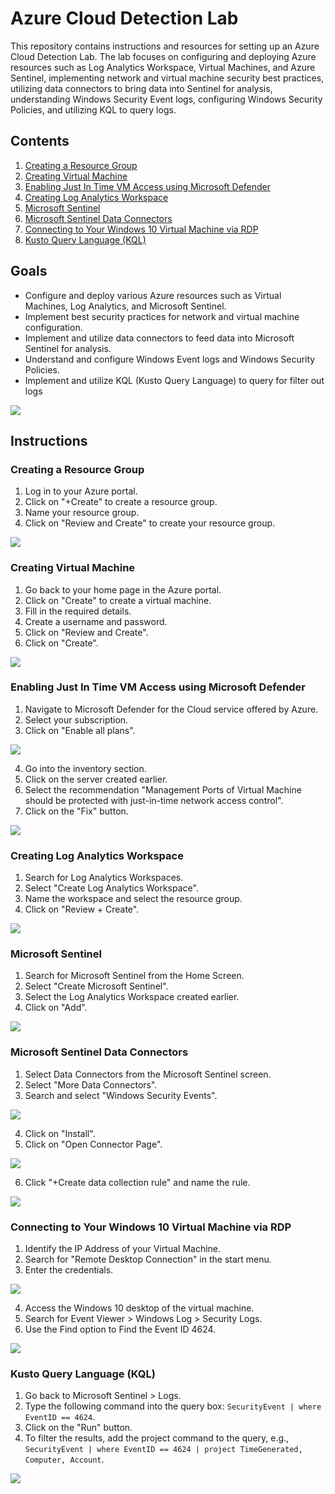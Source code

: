 # Azure Cloud Detection Lab

This repository contains instructions and resources for setting up an Azure Cloud Detection Lab. The lab focuses on configuring and deploying Azure resources such as Log Analytics Workspace, Virtual Machines, and Azure Sentinel, implementing network and virtual machine security best practices, utilizing data connectors to bring data into Sentinel for analysis, understanding Windows Security Event logs, configuring Windows Security Policies, and utilizing KQL to query logs.

## Contents

1. [Creating a Resource Group](#creating-a-resource-group)
2. [Creating Virtual Machine](#creating-virtual-machine)
3. [Enabling Just In Time VM Access using Microsoft Defender](#enabling-just-in-time-vm-access-using-microsoft-defender)
4. [Creating Log Analytics Workspace](#creating-log-analytics-workspace)
5. [Microsoft Sentinel](#microsoft-sentinel)
6. [Microsoft Sentinel Data Connectors](#microsoft-sentinel-data-connectors)
7. [Connecting to Your Windows 10 Virtual Machine via RDP](#connecting-to-your-windows-10-virtual-machine-via-rdp)
8. [Kusto Query Language (KQL)](#kusto-query-language-kql)

## Goals

- Configure and deploy various Azure resources such as Virtual Machines, Log Analytics, and Microsoft Sentinel.
- Implement best security practices for network and virtual machine configuration.
- Implement and utilize data connectors to feed data into Microsoft Sentinel for analysis.
- Understand and configure Windows Event logs and Windows Security Policies.
- Implement and utilize KQL (Kusto Query Language) to query for filter out logs

![](assets/0.png)

## Instructions

### Creating a Resource Group

1. Log in to your Azure portal.
2. Click on "+Create" to create a resource group.
3. Name your resource group.
4. Click on "Review and Create" to create your resource group.

![](assets/1.png)

### Creating Virtual Machine

1. Go back to your home page in the Azure portal.
2. Click on "Create" to create a virtual machine.
3. Fill in the required details.
4. Create a username and password.
5. Click on "Review and Create".
6. Click on "Create".

![](assets/2.png)

### Enabling Just In Time VM Access using Microsoft Defender

1. Navigate to Microsoft Defender for the Cloud service offered by Azure.
2. Select your subscription.
3. Click on "Enable all plans".

![](assets/3.png)

4. Go into the inventory section.
5. Click on the server created earlier.
6. Select the recommendation "Management Ports of Virtual Machine should be protected with just-in-time network access control".
7. Click on the "Fix" button.

![](assets/4.png)

### Creating Log Analytics Workspace

1. Search for Log Analytics Workspaces.
2. Select "Create Log Analytics Workspace".
3. Name the workspace and select the resource group.
4. Click on "Review + Create".

![](assets/5.png)

### Microsoft Sentinel

1. Search for Microsoft Sentinel from the Home Screen.
2. Select "Create Microsoft Sentinel".
3. Select the Log Analytics Workspace created earlier.
4. Click on "Add".

![](assets/6.png)

### Microsoft Sentinel Data Connectors

1. Select Data Connectors from the Microsoft Sentinel screen.
2. Select "More Data Connectors".
3. Search and select "Windows Security Events".

![](assets/7.png)

4. Click on "Install".
5. Click on "Open Connector Page".

![](assets/8.png)

6. Click "+Create data collection rule" and name the rule.

![](assets/9.png)

### Connecting to Your Windows 10 Virtual Machine via RDP

1. Identify the IP Address of your Virtual Machine.
2. Search for "Remote Desktop Connection" in the start menu.
3. Enter the credentials.

![](assets/10.png)

4. Access the Windows 10 desktop of the virtual machine.
5. Search for Event Viewer > Windows Log > Security Logs.
6. Use the Find option to Find the Event ID 4624.

![](assets/11.png)

### Kusto Query Language (KQL)

1. Go back to Microsoft Sentinel > Logs.
2. Type the following command into the query box: `SecurityEvent | where EventID == 4624`.
3. Click on the "Run" button.
4. To filter the results, add the project command to the query, e.g., `SecurityEvent | where EventID == 4624 | project TimeGenerated, Computer, Account`.

![](assets/12.png)
